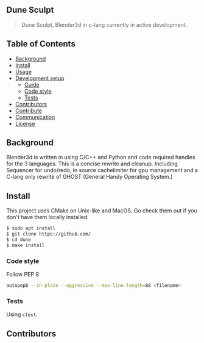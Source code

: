 ## Dune Sculpt
> Dune Sculpt, Blender3d in c-lang currently in active development.

## Table of Contents

- [Background](#background)
- [Install](#install)
- [Usage](#usage)
- [Development setup](#development-setup)
    - [Guide](#guide)
    - [Code style](#code-style)
    - [Tests](#tests)
- [Contributors](#contributors)
- [Contribute](#contribute)
- [Communication](#communication)
- [License](#license)


## Background
Blender3d is written in using C/C++ and Python and code required handles for the 3 languages. This is a concise rewrite and cleanup.
Including Sequencer for undo/redo, in source cachelimiter for gpu management and a C-lang only rewrite of GHOST (General Handy Operating System.)
## Install
This project uses CMake on Unix-like and MacOS. Go check them out if you don't have them locally installed.
```sh
$ sudo apt install
$ git clone https://github.com/
$ cd dune
$ make install
```

### Code style
Follow PEP 8
```sh
autopep8 --in-place --aggressive --max-line-length=88 <filename>
```

### Tests
Using `ctest`.

## Contributors
